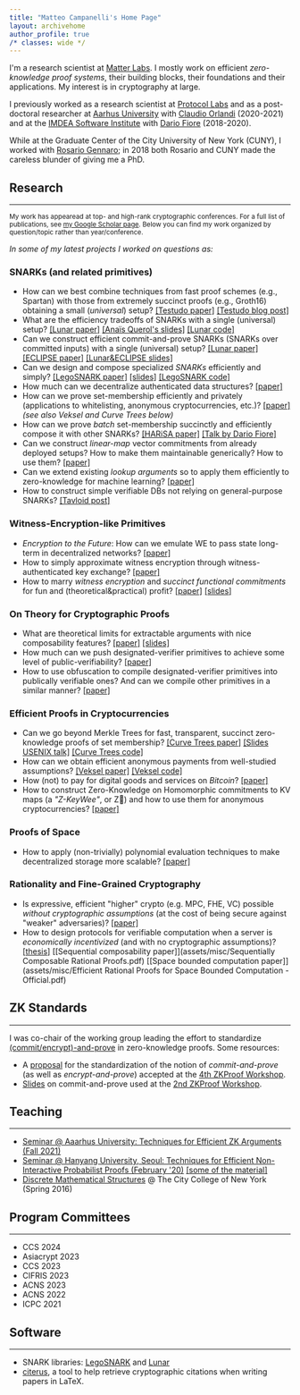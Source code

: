 ```yaml
---
title: "Matteo Campanelli's Home Page"
layout: archivehome
author_profile: true
/* classes: wide */
---
```



I'm a research scientist at [Matter Labs](https://matter-labs.io/). 
I mostly work on efficient _zero-knowledge proof systems_, their building blocks, their foundations and their applications. My interest is in cryptography at large.

I previously worked as a research scientist at [Protocol Labs](https://protocol.ai) and as a post-doctoral researcher at [Aarhus University](https://www.au.dk/) with [Claudio Orlandi](https://cs.au.dk/~orlandi/) (2020-2021) and at the [IMDEA Software Institute](https://software.imdea.org/index.html) with [Dario Fiore](http://www.dariofiore.it/) (2018-2020).

While at the Graduate Center of the City University of New York (CUNY), I worked with [Rosario Gennaro](http://www-cs.ccny.cuny.edu/~rosario/); in 2018 both Rosario and CUNY made the careless blunder of giving me a PhD.

## Research
---
<sup>My work has appearead at top- and high-rank cryptographic conferences. For a full list of publications, see [my Google Scholar page](https://scholar.google.com/citations?user=8xba6isAAAAJ&hl=en&oi=ao). Below you can find my work organized by question/topic rather than year/conference.</sup>

_In some of my latest projects I worked on questions as:_

### SNARKs (and related primitives)
- How can we best combine techniques from fast proof schemes (e.g., Spartan) with those from extremely succinct proofs (e.g., Groth16) obtaining a small (_universal_) setup?  [[Testudo paper]](https://eprint.iacr.org/2023/961.pdf) [[Testudo blog post]](https://cryptonet.org/blog/testudo-efficient-snarks-with-smaller-setups)
- What are the efficiency tradeoffs of SNARKs with a single (universal) setup? [[Lunar paper]](https://eprint.iacr.org/2020/1069) [[Anaïs Querol's slides]](assets/misc/lunar-anais.pdf) [[Lunar code]](https://github.com/imdea-software/lunar)
- Can we construct efficient commit-and-prove SNARKs (SNARKs over committed inputs) with a single (universal) setup? [[Lunar paper]](https://eprint.iacr.org/2020/1069) [[ECLIPSE  paper]](https://eprint.iacr.org/2021/934) [[Lunar&ECLIPSE slides]](assets/misc/LunarEclipse.pdf) 
- Can we design and compose specialized *SNARKs* efficiently and simply? [[LegoSNARK paper]](https://eprint.iacr.org/2019/142) [[slides]](assets/misc/legosnark-amsterdam19.pdf) [[LegoSNARK code]](https://github.com/imdea-software/legosnark)
- How much can we decentralize authenticated data structures? [[paper]](https://eprint.iacr.org/2020/149) 
- How can we prove set-membership efficiently and privately (applications to whitelisting, anonymous cryptocurrencies, etc.)? [[paper]](https://eprint.iacr.org/2019/1255) _(see also Veksel and Curve Trees below)_
- How can we prove _batch_ set-membership succinctly and efficiently compose it with other SNARKs? [[HARiSA paper]](https://eprint.iacr.org/2021/1672) [[Talk by Dario Fiore]](https://www.youtube.com/watch?v=Hr2S8TbrWck)
- Can we construct _linear-map_ vector commitments from already deployed setups? How to make them maintainable generically? How to use them? [[paper]](https://eprint.iacr.org/2022/705.pdf)
- Can we extend existing _lookup arguments_ so to apply them efficiently to zero-knowledge for machine learning? [[paper]](https://eprint.iacr.org/2023/1518)
- How to construct simple verifiable DBs not relying on general-purpose SNARKs? [[Tavloid post]](tavloid/Tavloid%20towards%20Simple%20Verifiable%20Spreadsheets%20and%20b374a8fc2d31459fa0c2b982a0aea9c2.html)

### Witness-Encryption-like Primitives

- _Encryption to the Future_: How can we emulate WE to pass state long-term in decentralized networks? [[paper]](https://eprint.iacr.org/2021/1423)
- How to simply approximate witness encryption through witness-authenticated key exchange? [[paper]](https://eprint.iacr.org/2022/382)
- How to marry _witness encryption_ and _succinct functional commitments_ for fun and (theoretical&practical) profit? [[paper]](https://eprint.iacr.org/2022/1510) [[slides]](talks/sfc-iisc.pptx)

### On Theory for Cryptographic Proofs

- What are theoretical limits for extractable arguments with nice composability features? [[paper]](https://eprint.iacr.org/2022/638) [[slides]](talks/SNARGs-impossibilities-IMDEA.pptx)
- How much can we push designated-verifier primitives to achieve some level of public-verifiability? [[paper]](https://eprint.iacr.org/2021/1618)
- How to use obfuscation to compile designated-verifier primitives into publically verifiable ones? And can we compile other primitives in a similar manner? [[paper]](https://eprint.iacr.org/2022/732)

### Efficient Proofs in Cryptocurrencies

- Can we go beyond Merkle Trees for fast, transparent, succinct zero-knowledge proofs of set membership? [[Curve Trees paper]](https://eprint.iacr.org/2022/756) [[Slides USENIX talk]](https://www.usenix.org/system/files/sec23_slides_campanelli.pdf) [[Curve Trees code]](https://github.com/simonkamp/curve-trees)
- How can we obtain efficient anonymous payments from well-studied assumptions? [[Veksel paper]](https://eprint.iacr.org/2021/327) [[Veksel code]](https://github.com/matteocam/veksel)
- How (not) to pay for digital goods and services on *Bitcoin*? [[paper]](https://eprint.iacr.org/2017/566)
- How to construct Zero-Knowledge on Homomorphic commitments to KV maps (a _"Z-KeyWee"_, or Z&#129373;) and how to use them for anonymous cryptocurrencies?  [[paper]](https://eprint.iacr.org/2021/1678)

### Proofs of Space
- How to apply (non-trivially) polynomial evaluation techniques to make decentralized storage more scalable? [[paper]](https://eprint.iacr.org/2023/1569.pdf)

### Rationality and Fine-Grained Cryptography
- Is expressive, efficient "higher" crypto (e.g. MPC, FHE, VC) possible *without cryptographic assumptions* (at the cost of being secure against "weaker" adversaries)? [[paper]](https://eprint.iacr.org/2018/297)
- How to design protocols  for verifiable computation when a server is *economically incentivized* (and with no cryptographic assumptions)? [[thesis]](https://academicworks.cuny.edu/cgi/viewcontent.cgi?article=3823&context=gc_etds) [[Sequential composability paper]](assets/misc/Sequentially Composable Rational Proofs.pdf) [[Space bounded computation paper]](assets/misc/Efficient Rational Proofs for Space Bounded Computation - Official.pdf)

## ZK Standards
---

I was co-chair of the working group leading the effort to standardize [(commit/encrypt)-and-prove](https://hackmd.io/@dariofiore/rkXo8EBp8) in zero-knowledge proofs. Some resources:
- A [proposal](assets/misc/zkproof-cp-standards-4th.pdf) for the standardization of the notion of _commit-and-prove_ (as well as _encrypt-and-prove_) accepted at the [4th ZKProof Workshop](https://zkproof.org).
- [Slides](assets/misc/CP-standard-ZKProof-slides.pdf) on commit-and-prove used at the [2nd ZKProof Workshop](https://zkproof.org/workshop2/main.html). 

## Teaching 
---

- [Seminar @ Aaarhus University: Techniques for Efficient ZK Arguments (Fall 2021)](https://www.notion.so/binarywhales/ZK-Seminar-AU-Fall-21-c4db4f3064ff48ef8f0a5b7f2537f462)
- [Seminar @ Hanyang University, Seoul: Techniques for Efficient Non-Interactive Probabilist Proofs (February '20)](https://drive.google.com/file/d/1zIldgk2tWdyck_qF4W_2eTf27Lal_wZ_/view?usp=sharing) [[some of the  material]](https://drive.google.com/drive/folders/1lCSlrB8bFTXGfXUc4DizR6AscLgFg4jL?usp=sharing)
- [Discrete Mathematical Structures](https://www.ccny.cuny.edu/compsci/cs104_description) @ The City College of New York (Spring 2016)

## Program Committees
---
- CCS 2024
- Asiacrypt 2023
- CCS 2023
- CIFRIS 2023
- ACNS 2023
- ACNS 2022
- ICPC 2021

## Software
---
- SNARK libraries: [LegoSNARK](https://github.com/imdea-software/legosnark) and [Lunar](https://github.com/imdea-software/lunar)
- [citerus](https://github.com/matteocam/citerus), a tool to help retrieve cryptographic citations when writing papers in LaTeX.

